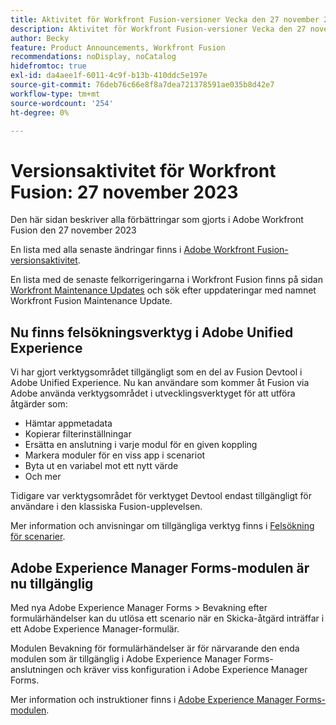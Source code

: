 ```yaml
---
title: Aktivitet för Workfront Fusion-versioner Vecka den 27 november 2023
description: Aktivitet för Workfront Fusion-versioner Vecka den 27 november 2023
author: Becky
feature: Product Announcements, Workfront Fusion
recommendations: noDisplay, noCatalog
hidefromtoc: true
exl-id: da4aee1f-6011-4c9f-b13b-410ddc5e197e
source-git-commit: 76deb76c66e8f8a7dea721378591ae035b8d42e7
workflow-type: tm+mt
source-wordcount: '254'
ht-degree: 0%

---
```


# Versionsaktivitet för Workfront Fusion: 27 november 2023

Den här sidan beskriver alla förbättringar som gjorts i Adobe Workfront Fusion den 27 november 2023

En lista med alla senaste ändringar finns i [Adobe Workfront Fusion-versionsaktivitet](../../../product-announcements/product-releases/fusion-release-activity/fusion-release-activity.md).

En lista med de senaste felkorrigeringarna i Workfront Fusion finns på sidan [Workfront Maintenance Updates](https://experienceleague.adobe.com/docs/workfront-known-issues/releases/current-updates.html) och sök efter uppdateringar med namnet Workfront Fusion Maintenance Update.

## Nu finns felsökningsverktyg i Adobe Unified Experience

Vi har gjort verktygsområdet tillgängligt som en del av Fusion Devtool i Adobe Unified Experience. Nu kan användare som kommer åt Fusion via Adobe använda verktygsområdet i utvecklingsverktyget för att utföra åtgärder som:

* Hämtar appmetadata
* Kopierar filterinställningar
* Ersätta en anslutning i varje modul för en given koppling
* Markera moduler för en viss app i scenariot
* Byta ut en variabel mot ett nytt värde
* Och mer

Tidigare var verktygsområdet för verktyget Devtool endast tillgängligt för användare i den klassiska Fusion-upplevelsen.

Mer information och anvisningar om tillgängliga verktyg finns i [Felsökning för scenarier](/help/quicksilver/workfront-fusion/scenarios/debug-scenarios-with-dev-tool.md#tools).

## Adobe Experience Manager Forms-modulen är nu tillgänglig

Med nya Adobe Experience Manager Forms > Bevakning efter formulärhändelser kan du utlösa ett scenario när en Skicka-åtgärd inträffar i ett Adobe Experience Manager-formulär.

Modulen Bevakning för formulärhändelser är för närvarande den enda modulen som är tillgänglig i Adobe Experience Manager Forms-anslutningen och kräver viss konfiguration i Adobe Experience Manager Forms.

Mer information och instruktioner finns i [Adobe Experience Manager Forms-modulen](/help/quicksilver/workfront-fusion/apps-and-their-modules/aem-forms-modules.md).
